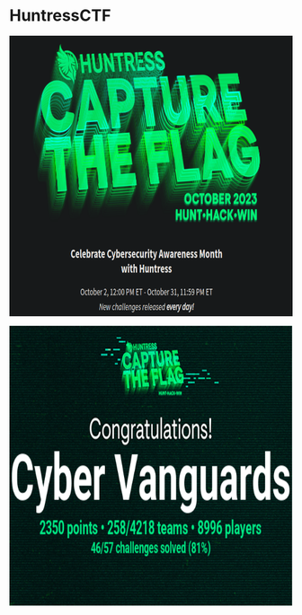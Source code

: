 # HuntressCTF


<p align="left">
  <img height=500 img src=./huntressctf.png/>
</p>

<p align="left">
  <img height=500 img src=./rank.PNG/>
</p>

